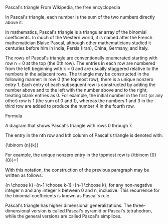 Pascal's triangle
From Wikipedia, the free encyclopedia




In Pascal's triangle, each number is the sum of the two numbers directly above it.


In mathematics, Pascal's triangle is a triangular array of the binomial coefficients. In much of the Western world, it is named after the French mathematician Blaise Pascal, although other mathematicians studied it centuries before him in India, Persia (Iran), China, Germany, and Italy.

The rows of Pascal's triangle are conventionally enumerated starting with row n = 0 at the top (the 0th row). The entries in each row are numbered from the left beginning with k = 0 and are usually staggered relative to the numbers in the adjacent rows. The triangle may be constructed in the following manner: In row 0 (the topmost row), there is a unique nonzero entry 1. Each entry of each subsequent row is constructed by adding the number above and to the left with the number above and to the right, treating blank entries as 0. For example, the initial number in the first (or any other) row is 1 (the sum of 0 and 1), whereas the numbers 1 and 3 in the third row are added to produce the number 4 in the fourth row.

Formula

A diagram that shows Pascal's triangle with rows 0 through 7.


The entry in the nth row and kth column of Pascal's triangle is denoted with:

{\tbinom {n}{k}}



For example, the unique nonzero entry in the topmost row is {\tbinom {0}{0}}=1



With this notation, the construction of the previous paragraph may be written as follows:

{n \choose k}={n-1 \choose k-1}+{n-1 \choose k},
for any non-negative integer n and any integer k between 0 and n, inclusive. This recurrence for the binomial coefficients is known as Pascal's rule.

Pascal's triangle has higher dimensional generalizations. The three-dimensional version is called Pascal's pyramid or Pascal's tetrahedron, while the general versions are called Pascal's simplices.
